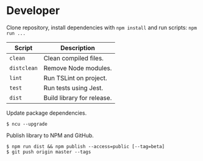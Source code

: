 # Developer

Clone repository, install dependencies with `npm install` and run scripts: `npm run ...`

| Script      | Description                |
| ----------- | -------------------------- |
| `clean`     | Clean compiled files.      |
| `distclean` | Remove Node modules.       |
| `lint`      | Run TSLint on project.     |
| `test`      | Run tests using Jest.      |
| `dist`      | Build library for release. |

Update package dependencies.

```Shell
$ ncu --upgrade
```

Publish library to NPM and GitHub.

```Shell
$ npm run dist && npm publish --access=public [--tag=beta]
$ git push origin master --tags
```
